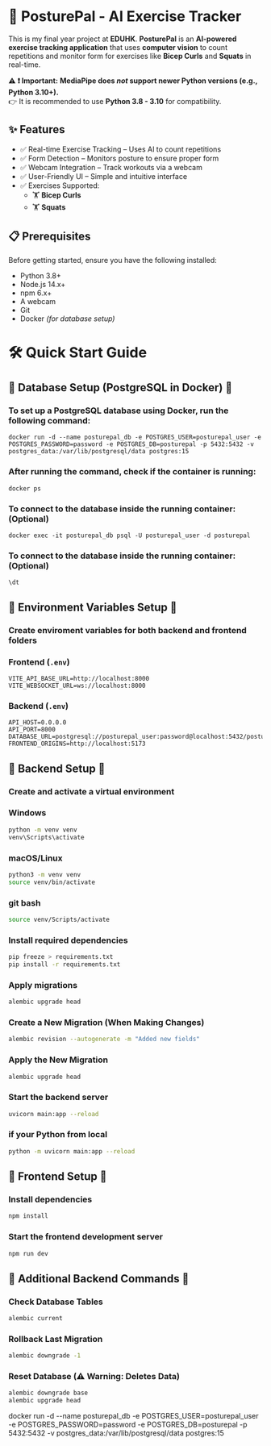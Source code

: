 # 🚀 PosturePal - AI Exercise Tracker  
This is my final year project at **EDUHK**. **PosturePal** is an **AI-powered exercise tracking application** that uses **computer vision** to count repetitions and monitor form for exercises like **Bicep Curls** and **Squats** in real-time.  

⚠ **❗ Important:** **MediaPipe does *not* support newer Python versions (e.g., Python 3.10+).**  
👉 It is recommended to use **Python 3.8 - 3.10** for compatibility.

## ✨ Features
- ✅ Real-time Exercise Tracking – Uses AI to count repetitions
- ✅ Form Detection – Monitors posture to ensure proper form
- ✅ Webcam Integration – Track workouts via a webcam
- ✅ User-Friendly UI – Simple and intuitive interface
- ✅ Exercises Supported:
  - 🏋️ **Bicep Curls**
  - 🏋️ **Squats**

## 📋 Prerequisites
Before getting started, ensure you have the following installed:

- Python 3.8+
- Node.js 14.x+
- npm 6.x+
- A webcam
- Git
- Docker *(for database setup)*

# 🛠 Quick Start Guide

## 📌 Database Setup (PostgreSQL in Docker) 📌

### To set up a PostgreSQL database using Docker, run the following command:

```env
docker run -d --name posturepal_db -e POSTGRES_USER=posturepal_user -e POSTGRES_PASSWORD=password -e POSTGRES_DB=posturepal -p 5432:5432 -v postgres_data:/var/lib/postgresql/data postgres:15
```

### After running the command, check if the container is running:

```env
docker ps
```
### To connect to the database inside the running container: (Optional)

```env
docker exec -it posturepal_db psql -U posturepal_user -d posturepal
```

### To connect to the database inside the running container: (Optional)

```env
\dt
```

## 📌 Environment Variables Setup 📌

### Create enviroment variables for both backend and frontend folders

### **Frontend (`.env`)**
```env
VITE_API_BASE_URL=http://localhost:8000
VITE_WEBSOCKET_URL=ws://localhost:8000
```

### **Backend (`.env`)**
```env
API_HOST=0.0.0.0
API_PORT=8000
DATABASE_URL=postgresql://posturepal_user:password@localhost:5432/posturepal
FRONTEND_ORIGINS=http://localhost:5173
```

## 📌 Backend Setup 📌

### Create and activate a virtual environment

### Windows
```sh
python -m venv venv
venv\Scripts\activate
```

### macOS/Linux
```sh
python3 -m venv venv
source venv/bin/activate
```

### git bash
```sh
source venv/Scripts/activate
```

### Install required dependencies
```sh
pip freeze > requirements.txt
pip install -r requirements.txt
```

### Apply migrations
```sh
alembic upgrade head
```

### Create a New Migration (When Making Changes)
```sh
alembic revision --autogenerate -m "Added new fields"
```

### Apply the New Migration
```sh
alembic upgrade head
```

### Start the backend server
```sh
uvicorn main:app --reload
```
### if your Python from local
```sh
python -m uvicorn main:app --reload
```

## 📌 Frontend Setup 📌

### Install dependencies
```sh
npm install
```

### Start the frontend development server
```sh
npm run dev
```

## 📌 Additional Backend Commands 📌

### Check Database Tables
```sh
alembic current
```

### Rollback Last Migration
```sh
alembic downgrade -1
```

### Reset Database (⚠ Warning: Deletes Data)
```sh
alembic downgrade base
alembic upgrade head
```

docker run -d --name posturepal_db -e POSTGRES_USER=posturepal_user -e POSTGRES_PASSWORD=password -e POSTGRES_DB=posturepal -p 5432:5432 -v postgres_data:/var/lib/postgresql/data postgres:15